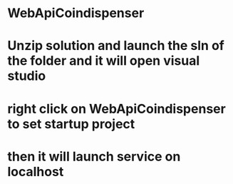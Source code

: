 # WebApiCoindispenser
# Unzip solution and launch the sln of the folder and it will open visual studio
# right click on WebApiCoindispenser to set startup project
# then it will launch service on localhost
